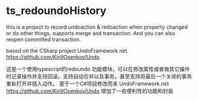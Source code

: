 # ts_redoundoHistory
this is a project to record undoaction &amp; redoaction when property changed or do other things. supports merge and transaction. And you can also reopen committed transaction.

based on the CSharp project UndoFramework.net https://github.com/KirillOsenkov/Undo


这是一个使用typescript的redoundo 功能模块，可以在修改属性或者做其它操作时记录操作并支持回滚。支持自动合并以及事务。甚至支持将最后一个关闭的事务重新打开并插入动作。
基于一个C#项目修改而来 UndoFramework.net https://github.com/KirillOsenkov/Undo
增加了一些便利性的功能和封装
